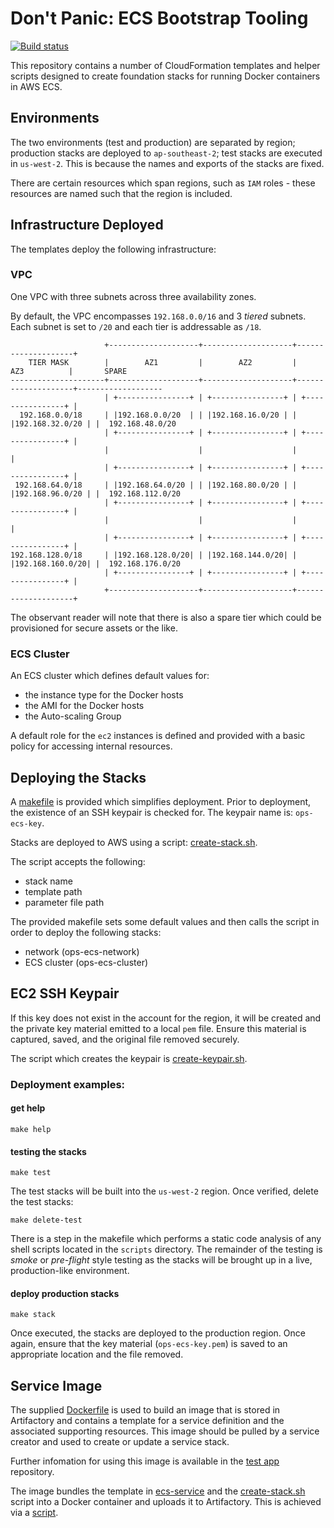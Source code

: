 # Don't Panic: ECS Bootstrap Tooling

[![Build status](https://badge.buildkite.com/7842a01eaebc926427faf465582eb823d14f3a4b32245fc5c1.svg)](https://buildkite.com/myob/ops-cloudformation)

This repository contains a number of CloudFormation templates and helper
scripts designed to create foundation stacks for running Docker containers
in AWS ECS.


## Environments

The two environments (test and production) are separated by region;
production stacks are deployed to `ap-southeast-2`; test stacks are executed
in `us-west-2`. This is because the names and exports of the stacks are fixed.

There are certain resources which span regions, such as `IAM` roles - these
resources are named such that the region is included.


## Infrastructure Deployed

The templates deploy the following infrastructure:


### VPC

One VPC with three subnets across three availability zones.

By default, the VPC encompasses `192.168.0.0/16` and 3 *tiered* subnets.
Each subnet is set to `/20` and each tier is addressable as `/18`.


```
                     +--------------------+--------------------+--------------------+
    TIER MASK        |        AZ1         |        AZ2         |       AZ3          |       SPARE
---------------------+--------------------+--------------------+--------------------+-------------------
                     | +----------------+ | +----------------+ | +----------------+ |
  192.168.0.0/18     | |192.168.0.0/20  | | |192.168.16.0/20 | | |192.168.32.0/20 | |  192.168.48.0/20
                     | +----------------+ | +----------------+ | +----------------+ |
                     |                    |                    |                    |
                     | +----------------+ | +----------------+ | +----------------+ |
 192.168.64.0/18     | |192.168.64.0/20 | | |192.168.80.0/20 | | |192.168.96.0/20 | |  192.168.112.0/20
                     | +----------------+ | +----------------+ | +----------------+ |
                     |                    |                    |                    |
                     | +----------------+ | +----------------+ | +----------------+ |
192.168.128.0/18     | |192.168.128.0/20| | |192.168.144.0/20| | |192.168.160.0/20| |  192.168.176.0/20
                     | +----------------+ | +----------------+ | +----------------+ |
                     +--------------------+--------------------+--------------------+
```

The observant reader will note that there is also a spare tier which could
be provisioned for secure assets or the like.


### ECS Cluster

An ECS cluster which defines default values for:

* the instance type for the Docker hosts
* the AMI for the Docker hosts
* the Auto-scaling Group

A default role for the `ec2` instances is defined and provided with a basic
policy for accessing internal resources.


## Deploying the Stacks

A [makefile](Makefile) is provided which simplifies deployment. Prior to deployment,
the existence of an SSH keypair is checked for. The keypair name is: `ops-ecs-key`.

Stacks are deployed to AWS using a script: [create-stack.sh](scripts/create-stack.sh).

The script accepts the following:

* stack name
* template path
* parameter file path

The provided makefile sets some default values and then calls the script in order
to deploy the following stacks:

* network (ops-ecs-network)
* ECS cluster (ops-ecs-cluster)


## EC2 SSH Keypair
If this key does not exist in the account for the region, it will be created
and the private key material emitted to a local `pem` file. Ensure this
material is captured, saved, and the original file removed securely.

The script which creates the keypair is [create-keypair.sh](scripts/create-keypair.sh).


### Deployment examples:

#### get help
```
make help
```

#### testing the stacks
```
make test
```
The test stacks will be built into the `us-west-2` region. Once verified,
delete the test stacks:
```
make delete-test
```

There is a step in the makefile which performs a static code analysis of
any shell scripts located in the `scripts` directory. The remainder of
the testing is *smoke* or *pre-flight* style testing as the stacks will be
brought up in a live, production-like environment.

#### deploy production stacks
```
make stack
```

Once executed, the stacks are deployed to the production region. Once again,
ensure that the key material (`ops-ecs-key.pem`) is saved to an appropriate
location and the file removed.


## Service Image

The supplied [Dockerfile](Dockerfile) is used to build an image that is
stored in Artifactory and contains a template for a service definition and
the associated supporting resources. This image should be pulled by a service
creator and used to create or update a service stack.

Further infomation for using this image is available in the
[test app](github.com/MYOB-Technology/ops-ecs-testapp) repository.

The image bundles the template in [ecs-service](ecs-service/) and
the [create-stack.sh](scripts/create-stack.sh) script into a Docker
container and uploads it to Artifactory.  This is achieved via a
[script](scripts/push-image.sh).

